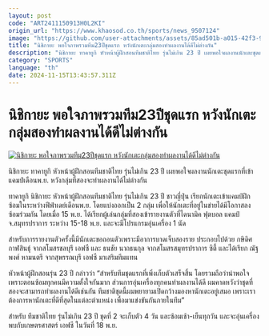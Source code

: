 ```yaml
---
layout: post
code: "ART2411150913H0L2KI"
origin_url: "https://www.khaosod.co.th/sports/news_9507124"
image: "https://github.com/user-attachments/assets/85ad501b-a015-42f3-95a9-a0d879cce69b"
title: "นิชิกายะ พอใจภาพรวมทีม23ปีชุดแรก หวังนักเตะกลุ่มสองทำผลงานได้ดีไม่ต่างกัน"
description: "นิชิกายะ ทาคายูกิ หัวหน้าผู้ฝึกสอนทีมชาติไทย รุ่นไม่เกิน 23 ปี เผยพอใจผลงานนักเตะชุดแรกที่เข้าแคมป์เดือนพ.ย. หวังกลุ่มที่สองจะทำผลงานได้ไม่ต่างกัน"
category: "SPORTS"
language: "th"
date: 2024-11-15T13:43:57.311Z
---
```


# นิชิกายะ พอใจภาพรวมทีม23ปีชุดแรก หวังนักเตะกลุ่มสองทำผลงานได้ดีไม่ต่างกัน

[![นิชิกายะ พอใจภาพรวมทีม23ปีชุดแรก หวังนักเตะกลุ่มสองทำผลงานได้ดีไม่ต่างกัน](https://www.khaosod.co.th/wpapp/uploads/2024/11/Nichikaya-1.jpg "นิชิกายะ พอใจภาพรวมทีม23ปีชุดแรก หวังนักเตะกลุ่มสองทำผลงานได้ดีไม่ต่างกัน")](https://www.khaosod.co.th/wpapp/uploads/2024/11/Nichikaya-1.jpg)

นิชิกายะ ทาคายูกิ หัวหน้าผู้ฝึกสอนทีมชาติไทย รุ่นไม่เกิน 23 ปี เผยพอใจผลงานนักเตะชุดแรกที่เข้าแคมป์เดือนพ.ย. หวังกลุ่มที่สองจะทำผลงานได้ไม่ต่างกัน

ทาคายูกิ นิชิกายะ หัวหน้าผู้ฝึกสอนทีมชาติไทย รุ่นไม่เกิน 23 ปี ชาวญี่ปุ่น เรียกนักเตะเข้าแคมป์ฝึกซ้อมในระหว่างฟีฟ่าเดย์เดือนพ.ย. โดยแบ่งออกเป็น 2 กลุ่ม เพื่อให้นักเตะที่อยู่ในข่ายได้มีโอกาสลงซ้อมร่วมกัน โดยเมื่อ 15 พ.ย. ได้เรียกผู้เล่นกลุ่มที่สองเข้ารายงานตัวที่ไดนามิค ฟุตบอล แคมป์ จ.สมุทรปราการ ระหว่าง 15-18 พ.ย. และจะมีโปรแกรมอุ่นเครื่อง 1 นัด

สำหรับการรายงานตัวครั้งนี้มีนักเตะขอถอนตัวเพราะมีอาการบาดเจ็บสองราย ประกอบไปด้วย กษิดิศ กาฬสินธุ์ จากสโมสรชลบุรี เอฟซี และ ธนชัย นาถธนกุล จากสโมสรสมุทรปราการ ซิตี้ และได้เรียก ณัฐพงศ์ หามนตรี จากสุพรรณบุรี เอฟซี มาเสริมทีมแทน

หัวหน้าผู้ฝึกสอนรุ่น 23 ปี กล่าวว่า “สำหรับทีมชุดแรกที่เพิ่งเก็บตัวเสร็จสิ้น โดยรวมถือว่าน่าพอใจ เพราะตอนซ้อมทุกคนมีความตั้งใจกันมาก ส่วนการอุ่นเครื่องทุกคนทำผลงานได้ดี ผมคาดหวังว่าชุดที่สองจะสามารถทำผลงานได้ดีเช่นกัน ทีมชาติชุดนี้ผมพยายามเปิดกว้างมองหานักเตะอยู่เสมอ เพราะเราต้องการหานักเตะที่ดีที่สุดในแต่ละตำแหน่ง เพื่อมาแข่งขันกันภายในทีม”

สำหรับ ทีมชาติไทย รุ่นไม่เกิน 23 ปี ชุดที่ 2 จะเก็บตัว 4 วัน และซ้อมเช้า-เย็นทุกวัน และจะอุ่นเครื่องพบกับเกษตรศาสตร์ เอฟซี ในวันที่ 18 พ.ย.